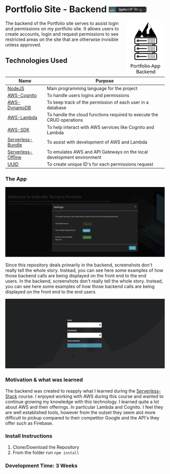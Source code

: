 # Portfolio Site - Backend <a href="https://github.com/SeanMcTernan" target="_blank"><img src="https://raw.githubusercontent.com/SeanMcTernan/SeanMcTernan/140c9255ba95e71fc0988bc36cc1f327fe360b9f/ReadMe_Badge.svg" width="120"/></a>


<img src="https://raw.githubusercontent.com/SeanMcTernan/SeanMcTernan/8f45d4ce3325ae8bdd98a2b3d2b43114ab05bc6b/portfolio_app_backend.svg" align="right"
     alt="Clear-Monitoring App Image By Sean Mc Ternan " width="120" height="178">


The backend of the Portfolio site serves to assist login and permissions on my portfolio site. It allows users to create accounts, login and request permissions to see restricted areas on the site that are otherwise invisible unless approved.


## Technologies Used
| Name                                                        | Purpose                                                                                                    |
| ----------------------------------------------------------- | ---------------------------------------------------------------------------------------------------------- |
| [NodeJS](https://nodejs.org/en/)         | Main programming language for the project |
| [AWS-Cognito](https://aws.amazon.com/cognito/)                      | To handle users logins and permissions |
| [AWS-DynamoDB](https://aws.amazon.com/dynamodb/)                      | To keep track of the permission of each user in a database |
| [AWS-Lambda](https://aws.amazon.com/lambda/)                      | To handle the cloud functions required to execute the CRUD operations |
| [AWS-SDK](https://www.npmjs.com/package/aws-sdk)                      | To help interact with AWS services like Cognito and Lambda |
| [Serverless-Bundle](https://www.npmjs.com/package/serverless-dotenv-plugin) | To assist with development of AWS and Lambda |
| [Serverless-Offline](https://www.npmjs.com/package/serverless-offline) | To emulates AWS and API Gateways on the local development environment  |
| [UUID](https://www.npmjs.com/package/uuid) | To create unique ID's for each permissions request  |

### The App

<p align="center">
  <img src="https://github.com/SeanMcTernan/SeanMcTernan/blob/main/Portfolio-App-Sreenshot_1.png?raw=true" width="738">
</p>

Since this repository deals primarily in the backend, screenshots don't really tell the whole story. Instead, you can see here some examples of how those backend calls are being displayed on the front end to the end users. In the backend, screenshots don't really tell the whole story. Instead, you can see here some examples of how those backend calls are being displayed on the front end to the end users. 

<p align="center">
  <img src="https://github.com/SeanMcTernan/SeanMcTernan/blob/main/Portfolio-App-Example_2.png?raw=true" width="738">
</p>

### Motivation & what was learned

The backend was created to reapply what I learned during the [Serverless-Stack](https://serverless-stack.com/) course. I enjoyed working with AWS during this course and wanted to continue growing my knowledge with this technology. I learned quite a lot about AWS and their offerings. In particular Lambda and Cognito. I feel they are well established tools, however from the outset they seem alot more difficult to pickup compared to their competitor Google and the API's they offer such as Firebase. 

### Install Instructions

1. Clone/Download the Repository 
2. From the folder run `npm install`

### Development Time: 3 Weeks
